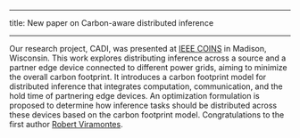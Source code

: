 
---

title: New paper on Carbon-aware distributed inference

---
 
Our research project, CADI, was presented at [IEEE COINS](https://coinsconf.com/program-2/) in Madison, Wisconsin. This work explores distributing inference across a source and a partner edge device connected to different power grids, aiming to minimize the overall carbon footprint. It introduces a carbon footprint model for distributed inference that integrates computation, communication, and the hold time of partnering edge devices. An optimization formulation is proposed to determine how inference tasks should be distributed across these devices based on the carbon footprint model.
Congratulations to the first author [Robert Viramontes]([https://wiscad.github.io/wiscad/members/lizi-zhang.html](https://wiscad.github.io/wiscad/members/robert-viramontes.html)).
